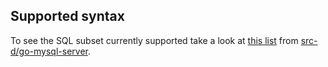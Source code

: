 ## Supported syntax

To see the SQL subset currently supported take a look at [this list](https://github.com/src-d/go-mysql-server/blob/eff16b2a86be40cb6bf6ef35801ab1eb283fd983/SUPPORTED.md) from [src-d/go-mysql-server](https://github.com/src-d/go-mysql-server).
